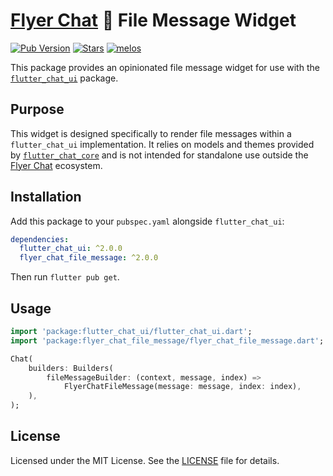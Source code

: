 # [Flyer Chat](https://flyer.chat) 💬 File Message Widget 

[![Pub Version](https://img.shields.io/pub/v/flyer_chat_file_message?logo=flutter&color=orange)](https://pub.dev/packages/flyer_chat_file_message) [![Stars](https://img.shields.io/github/stars/flyerhq/flutter_chat_ui?style=flat&color=orange&logo=github)](https://github.com/flyerhq/flutter_chat_ui/stargazers) [![melos](https://img.shields.io/badge/maintained%20with-melos-ffffff.svg?color=orange)](https://github.com/invertase/melos)

This package provides an opinionated file message widget for use with the [`flutter_chat_ui`](https://github.com/flyerhq/flutter_chat_ui/tree/main/packages/flutter_chat_ui) package.

## Purpose

This widget is designed specifically to render file messages within a `flutter_chat_ui` implementation. It relies on models and themes provided by [`flutter_chat_core`](https://github.com/flyerhq/flutter_chat_ui/tree/main/packages/flutter_chat_core) and is not intended for standalone use outside the [Flyer Chat](https://flyer.chat) ecosystem.

## Installation

Add this package to your `pubspec.yaml` alongside `flutter_chat_ui`:

```yaml
dependencies:
  flutter_chat_ui: ^2.0.0
  flyer_chat_file_message: ^2.0.0
```

Then run `flutter pub get`.

## Usage

```dart
import 'package:flutter_chat_ui/flutter_chat_ui.dart';
import 'package:flyer_chat_file_message/flyer_chat_file_message.dart';

Chat(
    builders: Builders(
        fileMessageBuilder: (context, message, index) =>
            FlyerChatFileMessage(message: message, index: index),
    ),
);
```

## License

Licensed under the MIT License. See the [LICENSE](https://github.com/flyerhq/flutter_chat_ui/blob/main/packages/flyer_chat_file_message/LICENSE) file for details.
